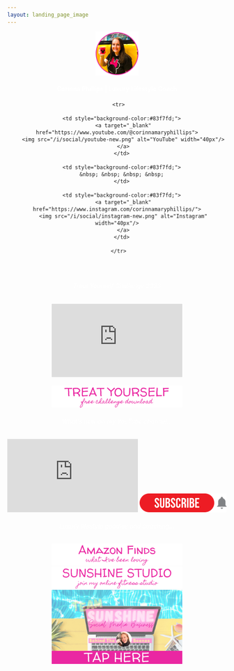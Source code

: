 ```yaml
---
layout: landing_page_image
---
```

<center>
<img src='/i/corinnamaryphillips/cmp-small.png' style='width: 100px; height: 100px; margin: auto;' alt='Profile image of Corinna'>
<h4 class="title"><span style="color:white">Corinna Phillips | Luxury Lifestyle Coach</span></h4>

<table>
 
     <tr>
 
       <td style="background-color:#83f7fd;">
        <a target="_blank" href="https://www.youtube.com/@corinnamaryphillips">
        <img src="/i/social/youtube-new.png" alt="YouTube" width="40px"/>
        </a>
       </td>
   
       <td style="background-color:#83f7fd;">
       &nbsp; &nbsp; &nbsp; &nbsp;
       </td>

       <td style="background-color:#83f7fd;">
        <a target="_blank" href="https://www.instagram.com/corinnamaryphillips/">
        <img src="/i/social/instagram-new.png" alt="Instagram" width="40px"/>
        </a>
       </td>
 
     </tr>
 
   </table>

<br />
</center>
 <div class="separator-2"></div>
<center>

<!-- Treat Yourself Challenge START -->
  <h6 class="title"><span style="color:white">Treat Yourself Challenge 2023</span></h6>
<iframe width="300" height="168" src="https://www.youtube-nocookie.com/embed/ArscU57dUYw?rel=0" frameborder="0" allow="accelerometer; autoplay; encrypted-media; gyroscope; picture-in-picture" allowfullscreen></iframe>
<br /><br />
<a href="https://inspiring-life-design.ck.page/a191ed2bc2"><img src='/i/Buttons/instagram/cmp/treatyourself.png' alt='link to download the Treat Yourself Challenge chart' /></a>
<br />
<!-- Treat Yourself Challenge END -->

 <div class="separator-2"></div>

<!-- Corinna Phillips YouTube START -->
  <h6 class="title"><span style="color:white">What's new on my YouTube channel...</span></h6>
<iframe width="300" height="168" src="https://www.youtube-nocookie.com/embed/_Nf9iDHlkDw?rel=0" frameborder="0" allow="accelerometer; autoplay; encrypted-media; gyroscope; picture-in-picture" allowfullscreen></iframe>
<a href="https://www.youtube.com/channel/UCZCRTrAyc43Xp6-zdR3aG0g?sub_confirmation=1"><img src='/i/Buttons/instagram/subscribe.png' alt='link to subscribe to Corinna on YouTube' /></a>
<br />
<!-- Corinna Phillips YouTube END -->

 <div class="separator-2"></div>
<!-- Live a Luxury Life START -->
   <h6 class="title"><span style="color:white">Luxury lifestyle goodies and coaching...</span></h6>

<a href="https://www.amazon.co.uk/shop/inspiringlifedesign?listId=3U0NM08QFZXW7&ref=idea_share_inf" target="_blank" rel="noopener"><img src='/i/Buttons/instagram/cmp/amazon.png' alt='link to my Amazon Storefront Instagram list' /></a>
<br />
<a href="/sunshinestudio"><img src='/i/Buttons/instagram/cmp/sunshinestudio.png' alt='link to Sunshine Studio information request page' /></a>
<br />
<a href="/sunshinestudio/mentorship/behind-scenes"><img src='/i/Buttons/instagram/image-buttons/behind-scenes-button.png' style='width: 300px; margin: auto;' alt='link to Sunshine Social Media Mentorship behind the scenes signup page' /></a>
<br />
<!-- Live a Luxury Life END -->

</center>